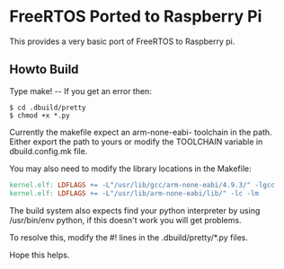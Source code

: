 # FreeRTOS Ported to Raspberry Pi

This provides a very basic port of FreeRTOS to Raspberry pi.

## Howto Build

Type make! -- If you get an error then:

```shell
$ cd .dbuild/pretty
$ chmod +x *.py
```

Currently the makefile expect an arm-none-eabi- toolchain in the path. Either export the path to yours or
modify the TOOLCHAIN variable in dbuild.config.mk file.

You may also need to modify the library locations in the Makefile:

```makefile
kernel.elf: LDFLAGS += -L"/usr/lib/gcc/arm-none-eabi/4.9.3/" -lgcc
kernel.elf: LDFLAGS += -L"/usr/lib/arm-none-eabi/lib/" -lc -lm
```

The build system also expects find your python interpreter by using /usr/bin/env python,
if this doesn't work you will get problems.

To resolve this, modify the #! lines in the .dbuild/pretty/*.py files.

Hope this helps.


